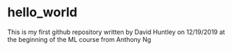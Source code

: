 # hello_world
This is my first github repository
written by David Huntley on 12/19/2019 at the beginning of the ML course from Anthony Ng
